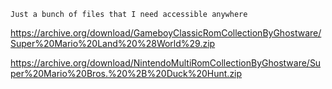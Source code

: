 ```Just a bunch of files that I need accessible anywhere```


https://archive.org/download/GameboyClassicRomCollectionByGhostware/Super%20Mario%20Land%20%28World%29.zip


https://archive.org/download/NintendoMultiRomCollectionByGhostware/Super%20Mario%20Bros.%20%2B%20Duck%20Hunt.zip
